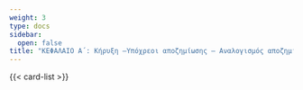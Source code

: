 ```yaml
---
weight: 3
type: docs
sidebar:
  open: false
title: "ΚΕΦΑΛΑΙΟ Α΄: Κήρυξη –Υπόχρεοι αποζημίωσης – Αναλογισμός αποζημίωσης"
---
```


{{< card-list >}}
